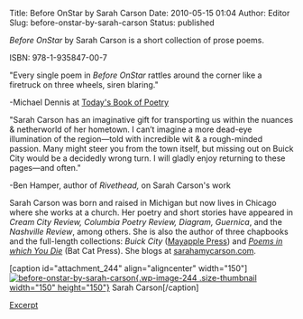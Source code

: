 Title: Before OnStar by Sarah Carson
Date: 2010-05-15 01:04
Author: Editor
Slug: before-onstar-by-sarah-carson
Status: published

*Before OnStar* by Sarah Carson is a short collection of prose poems.

ISBN: 978-1-935847-00-7

"Every single poem in *Before OnStar* rattles around the corner like a firetruck on three wheels, siren blaring."

-Michael Dennis at [Today's Book of Poetry](http://michaeldennispoet.blogspot.ca/2015/08/before-onstar-sarah-carson-etched-press.html)

"Sarah Carson has an imaginative gift for transporting us within the nuances & netherworld of her hometown. I can’t imagine a more dead-eye illumination of the region—told with incredible wit & a rough-minded passion. Many might steer you from the town itself, but missing out on Buick City would be a decidedly wrong turn. I will gladly enjoy returning to these pages—and often."

-Ben Hamper, author of *Rivethead,* on Sarah Carson's work

Sarah Carson was born and raised in Michigan but now lives in Chicago where she works at a church. Her poetry and short stories have appeared in *Cream City Review, Columbia Poetry Review, Diagram, Guernica*, and the *Nashville Review*, among others. She is also the author of three chapbooks and the full-length collections: *Buick City* ([Mayapple Press](http://mayapplepress.com/sarah-carson-buick-city/)) and *[Poems in which You Die](http://batcatpress.com/publications/piwyd/)* (Bat Cat Press). She blogs at [sarahamycarson.com](http://sarahamycarson.wordpress.com).

\[caption id="attachment\_244" align="aligncenter" width="150"\][![before-onstar-by-sarah-carson](http://etchedpress.com/wp-content/uploads/2010/05/Sarah-Carson-150x150.jpg){.wp-image-244 .size-thumbnail width="150" height="150"}](http://etchedpress.com/wp-content/uploads/2010/05/Sarah-Carson.jpg) Sarah Carson\[/caption\]

[Excerpt](http://etchedpress.com/before-carson.pdf)
